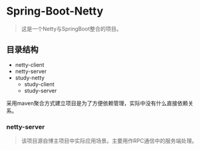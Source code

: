 # Spring-Boot-Netty
> 这是一个Netty与SpringBoot整合的项目。

## 目录结构

- netty-client
- netty-server
- study-netty
  - study-client
  - study-server

采用maven聚合方式建立项目是为了方便依赖管理，实际中没有什么直接依赖关系。

### netty-server

> 该项目源自博主项目中实际应用场景。主要用作RPC通信中的服务端处理。

